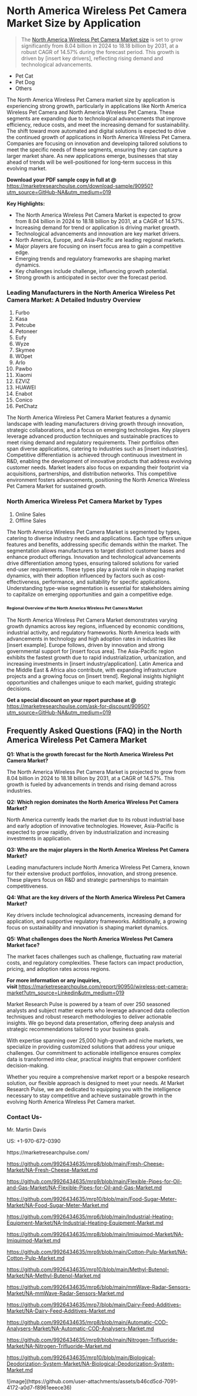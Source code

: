 <h1>North America Wireless Pet Camera Market&nbsp;Size by Application</h1><blockquote><p>The <a href="https://marketresearchpulse.com/download-sample/90950?utm_source=GitHub-NA&amp;utm_medium=019">North America Wireless Pet Camera Market size</a> is set to grow significantly from 8.04 billion in 2024 to 18.18 billion by 2031, at a robust CAGR of 14.57% during the forecast period. This growth is driven by [insert key drivers], reflecting rising demand and technological advancements.</p></blockquote><ul><li>Pet Cat<li> Pet Dog<li> Others</li></ul><p>The North America Wireless Pet Camera market size by application is experiencing strong growth, particularly in applications like North America Wireless Pet Camera and North America Wireless Pet Camera. These segments are expanding due to technological advancements that improve efficiency, reduce costs, and meet the increasing demand for sustainability. The shift toward more automated and digital solutions is expected to drive the continued growth of applications in North America Wireless Pet Camera. Companies are focusing on innovation and developing tailored solutions to meet the specific needs of these segments, ensuring they can capture a larger market share. As new applications emerge, businesses that stay ahead of trends will be well-positioned for long-term success in this evolving market.</p><p><strong>Download your PDF sample copy in full at @ </strong><a href="https://marketresearchpulse.com/download-sample/90950?utm_source=GitHub-NA&amp;utm_medium=019">https://marketresearchpulse.com/download-sample/90950?utm_source=GitHub-NA&amp;utm_medium=019</a></p><p><strong>Key Highlights: </strong></p><ul><li>The North America Wireless Pet Camera Market is expected to grow from 8.04 billion in 2024 to 18.18 billion by 2031, at a CAGR of 14.57%.</li><li>Increasing demand for trend or application is driving market growth.</li><li>Technological advancements and innovation are key market drivers.</li><li>North America, Europe, and Asia-Pacific are leading regional markets.</li><li>Major players are focusing on insert focus area to gain a competitive edge.</li><li>Emerging trends and regulatory frameworks are shaping market dynamics.</li><li>Key challenges include challenge, influencing growth potential.</li><li>Strong growth is anticipated in sector over the forecast period.</li></ul><h3>Leading Manufacturers in the North America Wireless Pet Camera Market: A Detailed Industry Overview</h3><ol><li>Furbo</li><li>Kasa</li><li>Petcube</li><li>Petoneer</li><li>Eufy</li><li>Wyze</li><li>Skymee</li><li>WOpet</li><li>Arlo</li><li>Pawbo</li><li>Xiaomi</li><li>EZVIZ</li><li>HUAWEI</li><li>Enabot</li><li>Conico</li><li>PetChatz</li></ol><div class="flex max-w-full flex-col flex-grow"><div class="min-h-8 text-message flex w-full flex-col items-end gap-2 whitespace-normal break-words [.text-message+&amp;]:mt-5" dir="auto" data-message-author-role="assistant" data-message-id="fd8432e4-4910-450d-b182-61b7bfb0a01f" data-message-model-slug="gpt-4o"><div class="flex w-full flex-col gap-1 empty:hidden first:pt-[3px]"><div class="markdown prose w-full break-words dark:prose-invert light"><p>The North America Wireless Pet Camera Market features a dynamic landscape with leading manufacturers driving growth through innovation, strategic collaborations, and a focus on emerging technologies. Key players leverage advanced production techniques and sustainable practices to meet rising demand and regulatory requirements. Their portfolios often span diverse applications, catering to industries such as [insert industries]. Competitive differentiation is achieved through continuous investment in R&amp;D, enabling the development of innovative products that address evolving customer needs. Market leaders also focus on expanding their footprint via acquisitions, partnerships, and distribution networks. This competitive environment fosters advancements, positioning the North America Wireless Pet Camera Market for sustained growth.</p></div></div></div></div><h3>North America Wireless Pet Camera Market by Types</h3><ol><li>Online Sales<li> Offline Sales</li></ol><div class="flex max-w-full flex-col flex-grow"><div class="min-h-8 text-message flex w-full flex-col items-end gap-2 whitespace-normal break-words [.text-message+&amp;]:mt-5" dir="auto" data-message-author-role="assistant" data-message-id="084470be-0bb7-4664-bddf-5156b4f41249" data-message-model-slug="gpt-4o-mini"><div class="flex w-full flex-col gap-1 empty:hidden first:pt-[3px]"><div class="markdown prose w-full break-words dark:prose-invert light"><p>The North America Wireless Pet Camera Market is segmented by types, catering to diverse industry needs and applications. Each type offers unique features and benefits, addressing specific demands within the market. The segmentation allows manufacturers to target distinct customer bases and enhance product offerings. Innovation and technological advancements drive differentiation among types, ensuring tailored solutions for varied end-user requirements. These types play a pivotal role in shaping market dynamics, with their adoption influenced by factors such as cost-effectiveness, performance, and suitability for specific applications. Understanding type-wise segmentation is essential for stakeholders aiming to capitalize on emerging opportunities and gain a competitive edge.</p></div></div></div></div><h3><span style="font-size: 11px;">Regional Overview of the North America Wireless Pet Camera Market</span></h3><div class="flex max-w-full flex-col flex-grow"><div class="min-h-8 text-message flex w-full flex-col items-end gap-2 whitespace-normal break-words [.text-message+&amp;]:mt-5" dir="auto" data-message-author-role="assistant" data-message-id="e9038762-ce64-4e30-91c9-9bd413514231" data-message-model-slug="gpt-4o-mini"><div class="flex w-full flex-col gap-1 empty:hidden first:pt-[3px]"><div class="markdown prose w-full break-words dark:prose-invert light"><p>The North America Wireless Pet Camera Market demonstrates varying growth dynamics across key regions, influenced by economic conditions, industrial activity, and regulatory frameworks. North America leads with advancements in technology and high adoption rates in industries like [insert example]. Europe follows, driven by innovation and strong governmental support for [insert focus area]. The Asia-Pacific region exhibits the fastest growth due to rapid industrialization, urbanization, and increasing investments in [insert industry/application]. Latin America and the Middle East &amp; Africa also contribute, with expanding infrastructure projects and a growing focus on [insert trend]. Regional insights highlight opportunities and challenges unique to each market, guiding strategic decisions.</p></div></div></div></div><p><strong>Get a special discount on your report purchase at @ </strong><a href="https://marketresearchpulse.com/ask-for-discount/90950?utm_source=GitHub-NA&amp;utm_medium=019">https://marketresearchpulse.com/ask-for-discount/90950?utm_source=GitHub-NA&amp;utm_medium=019</a></p><h2>Frequently Asked Questions (FAQ) in the North America Wireless Pet Camera Market</h2><p><strong>Q1: What is the growth forecast for the North America Wireless Pet Camera Market?</strong></p><p>The North America Wireless Pet Camera Market is projected to grow from 8.04 billion in 2024 to 18.18 billion by 2031, at a CAGR of 14.57%. This growth is fueled by advancements in trends and rising demand across industries.</p><p><strong>Q2: Which region dominates the North America Wireless Pet Camera Market?</strong></p><p>North America currently leads the market due to its robust industrial base and early adoption of innovative technologies. However, Asia-Pacific is expected to grow rapidly, driven by industrialization and increasing investments in application.</p><p><strong>Q3: Who are the major players in the North America Wireless Pet Camera Market?</strong></p><p>Leading manufacturers include North America Wireless Pet Camera, known for their extensive product portfolios, innovation, and strong presence. These players focus on R&amp;D and strategic partnerships to maintain competitiveness.</p><p><strong>Q4: What are the key drivers of the North America Wireless Pet Camera Market?</strong></p><p>Key drivers include technological advancements, increasing demand for application, and supportive regulatory frameworks. Additionally, a growing focus on sustainability and innovation is shaping market dynamics.</p><p><strong>Q5: What challenges does the North America Wireless Pet Camera Market face?</strong></p><p>The market faces challenges such as challenge, fluctuating raw material costs, and regulatory complexities. These factors can impact production, pricing, and adoption rates across regions.</p><p><strong>For more information or any inquiries, visit&nbsp;</strong><a href="https://marketresearchpulse.com/report/90950/wireless-pet-camera-market?utm_source=Linkedin&utm_medium=019">https://marketresearchpulse.com/report/90950/wireless-pet-camera-market?utm_source=Linkedin&utm_medium=019</a></p><p>Market Research Pulse is powered by a team of over 250 seasoned analysts and subject matter experts who leverage advanced data collection techniques and robust research methodologies to deliver actionable insights. We go beyond data presentation, offering deep analysis and strategic recommendations tailored to your business goals.</p><p>With expertise spanning over 25,000 high-growth and niche markets, we specialize in providing customized solutions that address your unique challenges. Our commitment to actionable intelligence ensures complex data is transformed into clear, practical insights that empower confident decision-making.</p><p>Whether you require a comprehensive market report or a bespoke research solution, our flexible approach is designed to meet your needs. At Market Research Pulse, we are dedicated to equipping you with the intelligence necessary to stay competitive and achieve sustainable growth in the evolving North America Wireless Pet Camera market.</p><h3><strong>Contact Us-</strong></h3><p>Mr. Martin Davis</p><p>US: +1-970-672-0390</p><p>https://marketresearchpulse.com/</p><p><a href="https://github.com/9926434635/mrp8/blob/main/Fresh-Cheese-Market/NA-Fresh-Cheese-Market.md">https://github.com/9926434635/mrp8/blob/main/Fresh-Cheese-Market/NA-Fresh-Cheese-Market.md</a></p><p><a href="https://github.com/9926434635/mrp9/blob/main/Flexible-Pipes-for-Oil-and-Gas-Market/NA-Flexible-Pipes-for-Oil-and-Gas-Market.md">https://github.com/9926434635/mrp9/blob/main/Flexible-Pipes-for-Oil-and-Gas-Market/NA-Flexible-Pipes-for-Oil-and-Gas-Market.md</a></p><p><a href="https://github.com/9926434635/mrp10/blob/main/Food-Sugar-Meter-Market/NA-Food-Sugar-Meter-Market.md">https://github.com/9926434635/mrp10/blob/main/Food-Sugar-Meter-Market/NA-Food-Sugar-Meter-Market.md</a></p><p><a href="https://github.com/9926434635/mrp6/blob/main/Industrial-Heating-Equipment-Market/NA-Industrial-Heating-Equipment-Market.md">https://github.com/9926434635/mrp6/blob/main/Industrial-Heating-Equipment-Market/NA-Industrial-Heating-Equipment-Market.md</a></p><p><a href="https://github.com/9926434635/mrp8/blob/main/Imiquimod-Market/NA-Imiquimod-Market.md">https://github.com/9926434635/mrp8/blob/main/Imiquimod-Market/NA-Imiquimod-Market.md</a></p><p><a href="https://github.com/9926434635/mrp9/blob/main/Cotton-Pulp-Market/NA-Cotton-Pulp-Market.md">https://github.com/9926434635/mrp9/blob/main/Cotton-Pulp-Market/NA-Cotton-Pulp-Market.md</a></p><p><a href="https://github.com/9926434635/mrp10/blob/main/Methyl-Butenol-Market/NA-Methyl-Butenol-Market.md">https://github.com/9926434635/mrp10/blob/main/Methyl-Butenol-Market/NA-Methyl-Butenol-Market.md</a></p><p><a href="https://github.com/9926434635/mrp6/blob/main/mmWave-Radar-Sensors-Market/NA-mmWave-Radar-Sensors-Market.md">https://github.com/9926434635/mrp6/blob/main/mmWave-Radar-Sensors-Market/NA-mmWave-Radar-Sensors-Market.md</a></p><p><a href="https://github.com/9926434635/mrp7/blob/main/Dairy-Feed-Additives-Market/NA-Dairy-Feed-Additives-Market.md">https://github.com/9926434635/mrp7/blob/main/Dairy-Feed-Additives-Market/NA-Dairy-Feed-Additives-Market.md</a></p><p><a href="https://github.com/9926434635/mrp8/blob/main/Automatic-COD-Analysers-Market/NA-Automatic-COD-Analysers-Market.md">https://github.com/9926434635/mrp8/blob/main/Automatic-COD-Analysers-Market/NA-Automatic-COD-Analysers-Market.md</a></p><p><a href="https://github.com/9926434635/mrp9/blob/main/Nitrogen-Trifluoride-Market/NA-Nitrogen-Trifluoride-Market.md">https://github.com/9926434635/mrp9/blob/main/Nitrogen-Trifluoride-Market/NA-Nitrogen-Trifluoride-Market.md</a></p><p><a href="https://github.com/9926434635/mrp10/blob/main/Biological-Deodorization-System-Market/NA-Biological-Deodorization-System-Market.md">https://github.com/9926434635/mrp10/blob/main/Biological-Deodorization-System-Market/NA-Biological-Deodorization-System-Market.md</a></p>
![image](https://github.com/user-attachments/assets/b46cd5cd-7091-4172-a0d7-f8961eeece36)
